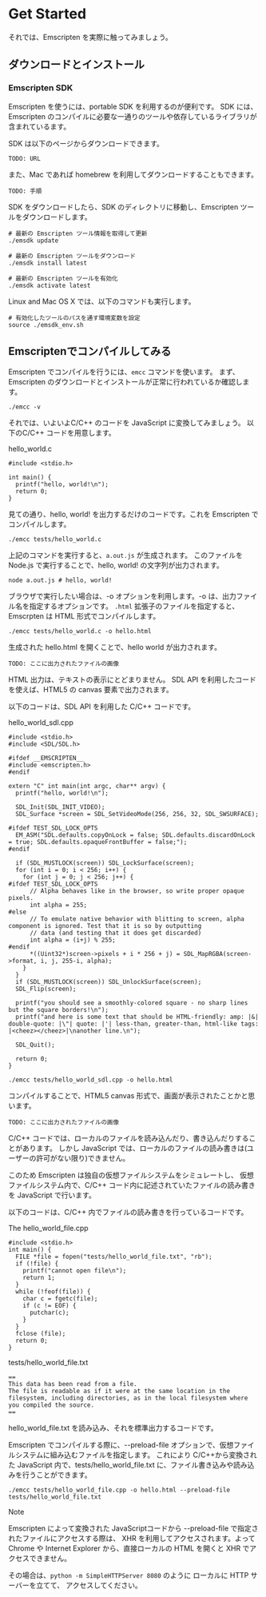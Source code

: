 # Get Started

それでは、Emscripten を実際に触ってみましょう。

## ダウンロードとインストール

### Emscripten SDK

Emscripten を使うには、portable SDK を利用するのが便利です。
SDK には、Emscripten のコンパイルに必要な一通りのツールや依存しているライブラリが含まれているます。

SDK は以下のページからダウンロードできます。

```
TODO: URL
```

また、Mac であれば homebrew を利用してダウンロードすることもできます。

```
TODO: 手順
```

SDK をダウンロードしたら、SDK のディレクトリに移動し、Emscripten ツールをダウンロードします。

```
# 最新の Emscripten ツール情報を取得して更新
./emsdk update
```

```
# 最新の Emscripten ツールをダウンロード
./emsdk install latest
```

```
# 最新の Emscripten ツールを有効化
./emsdk activate latest
```


Linux and Mac OS X では、以下のコマンドも実行します。
```
# 有効化したツールのパスを通す環境変数を設定
source ./emsdk_env.sh
```

## Emscriptenでコンパイルしてみる

Emscripten でコンパイルを行うには、`emcc` コマンドを使います。
まず、Emscripten のダウンロードとインストールが正常に行われているか確認します。

```
./emcc -v
```

それでは、いよいよC/C++ のコードを JavaScript に変換してみましょう。
以下のC/C++ コードを用意します。

hello_world.c
```
#include <stdio.h>

int main() {
  printf("hello, world!\n");
  return 0;
}
```

見ての通り、hello, world! を出力するだけのコードです。これを Emscripten でコンパイルします。

```
./emcc tests/hello_world.c
```

上記のコマンドを実行すると、`a.out.js` が生成されます。
このファイルを Node.js で実行することで、hello, world! の文字列が出力されます。

```
node a.out.js # hello, world!
```

ブラウザで実行したい場合は、-o オプションを利用します。-o は、出力ファイル名を指定するオプションです。
`.html` 拡張子のファイルを指定すると、Emscrpten は HTML 形式でコンパイルします。

```
./emcc tests/hello_world.c -o hello.html
```

生成された hello.html を開くことで、hello world が出力されます。

```
TODO: ここに出力されたファイルの画像
```

HTML 出力は、テキストの表示にとどまりません。
SDL API を利用したコードを使えば、HTML5 の canvas 要素で出力されます。

以下のコードは、SDL API を利用した C/C++ コードです。

hello_world_sdl.cpp
```
#include <stdio.h>
#include <SDL/SDL.h>

#ifdef __EMSCRIPTEN__
#include <emscripten.h>
#endif

extern "C" int main(int argc, char** argv) {
  printf("hello, world!\n");

  SDL_Init(SDL_INIT_VIDEO);
  SDL_Surface *screen = SDL_SetVideoMode(256, 256, 32, SDL_SWSURFACE);

#ifdef TEST_SDL_LOCK_OPTS
  EM_ASM("SDL.defaults.copyOnLock = false; SDL.defaults.discardOnLock = true; SDL.defaults.opaqueFrontBuffer = false;");
#endif

  if (SDL_MUSTLOCK(screen)) SDL_LockSurface(screen);
  for (int i = 0; i < 256; i++) {
    for (int j = 0; j < 256; j++) {
#ifdef TEST_SDL_LOCK_OPTS
      // Alpha behaves like in the browser, so write proper opaque pixels.
      int alpha = 255;
#else
      // To emulate native behavior with blitting to screen, alpha component is ignored. Test that it is so by outputting
      // data (and testing that it does get discarded)
      int alpha = (i+j) % 255;
#endif
      *((Uint32*)screen->pixels + i * 256 + j) = SDL_MapRGBA(screen->format, i, j, 255-i, alpha);
    }
  }
  if (SDL_MUSTLOCK(screen)) SDL_UnlockSurface(screen);
  SDL_Flip(screen); 

  printf("you should see a smoothly-colored square - no sharp lines but the square borders!\n");
  printf("and here is some text that should be HTML-friendly: amp: |&| double-quote: |\"| quote: |'| less-than, greater-than, html-like tags: |<cheez></cheez>|\nanother line.\n");

  SDL_Quit();

  return 0;
}
```

```
./emcc tests/hello_world_sdl.cpp -o hello.html
```

コンパイルすることで、HTML5 canvas 形式で、画面が表示されたことかと思います。

```
TODO: ここに出力されたファイルの画像
```


C/C++ コードでは、ローカルのファイルを読み込んだり、書き込んだりすることがあります。
しかし JavaScript では、ローカルのファイルの読み書きは(ユーザーの許可がない限り)できません。

このため Emscripten は独自の仮想ファイルシステムをシミュレートし、
仮想ファイルシステム内で、C/C++ コード内に記述されていたファイルの読み書きを JavaScript で行います。

以下のコードは、C/C++ 内でファイルの読み書きを行っているコードです。


The hello_world_file.cpp
```
#include <stdio.h>
int main() {
  FILE *file = fopen("tests/hello_world_file.txt", "rb");
  if (!file) {
    printf("cannot open file\n");
    return 1;
  }
  while (!feof(file)) {
    char c = fgetc(file);
    if (c != EOF) {
      putchar(c);
    }
  }
  fclose (file);
  return 0;
}
```

tests/hello_world_file.txt
```
==
This data has been read from a file.
The file is readable as if it were at the same location in the filesystem, including directories, as in the local filesystem where you compiled the source.
==
```

hello_world_file.txt を読み込み、それを標準出力するコードです。

Emscripten でコンパイルする際に、--preload-file オプションで、仮想ファイルシステムに組み込むファイルを指定します。
これにより C/C++から変換された JavaScript 内で、tests/hello_world_file.txt に、ファイル書き込みや読み込みを行うことができます。

```
./emcc tests/hello_world_file.cpp -o hello.html --preload-file tests/hello_world_file.txt
```

Note

Emscripten によって変換された JavaScriptコードから --preload-file で指定されたファイルにアクセスする際は、
XHR を利用してアクセスされます。よって Chrome や Internet Explorer から、直接ローカルの HTML を開くと XHR でアクセスできません。

その場合は、`python -m SimpleHTTPServer 8080` のように ローカルに HTTP サーバーを立てて、
アクセスしてください。
